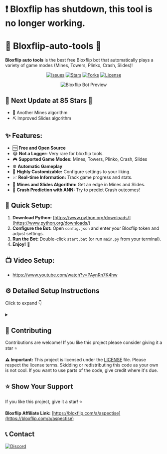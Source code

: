 # ❗ Bloxflip has shutdown, this tool is no longer working.

# 🚀 Bloxflip-auto-tools  🤖

**Bloxflip auto tools** is the best free Bloxflip bot that automatically plays a variety of game modes (Mines, Towers, Plinko, Crash, Slides)!  

<p align="center">
  <a href="https://github.com/Aspectise/Bloxflip-auto-tools/issues"><img alt="Issues" src="https://img.shields.io/github/issues/Aspectise/Bloxflip-auto-tools?style=for-the-badge"></a>
  <a href="https://github.com/Aspectise/Bloxflip-auto-tools/stargazers"><img alt="Stars" src="https://img.shields.io/github/stars/Aspectise/Bloxflip-auto-tools?style=for-the-badge"></a>
  <a href="https://github.com/Aspectise/Bloxflip-auto-tools/network/members"><img alt="Forks" src="https://img.shields.io/github/forks/Aspectise/Bloxflip-auto-tools?style=for-the-badge"></a>
  <a href="https://github.com/Aspectise/Bloxflip-auto-tools/blob/main/LICENSE"><img alt="License" src="https://img.shields.io/github/license/Aspectise/Bloxflip-auto-tools?style=for-the-badge"></a>
</p>

<p align="center">
  <img src="https://github.com/Aspectise/Bloxflip-auto-tools/assets/90333100/ec9b0af4-7af0-4910-aa06-e3a06b52134c" alt="Bloxflip Bot Preview">
</p>

## 🌟 Next Update at 85 Stars 🌟
+ 🔮 Another Mines algorithm
+ ⛏️ Improved Slides algorithm 

## ✨ Features:

-  🆓 **Free and Open Source**
-  😂 **Not a Logger:** Very rare for bloxflip tools.
-  🎮 **Supported Game Modes:** Mines, Towers, Plinko, Crash, Slides
-  ⚙️ **Automatic Gameplay**
-  🔧 **Highly Customizable:** Configure settings to your liking.
-  📈 **Real-time Information:** Track game progress and stats.
-  🧠 **Mines and Slides Algorithm:** Get an edge in Mines and Slides.
-  🤖 **Crash Prediction with ANN:** Try to predict Crash outcomes!

## 🚀 Quick Setup:

1. **Download Python:** [https://www.python.org/downloads/](https://www.python.org/downloads/)
2. **Configure the Bot:** Open `config.json` and enter your Bloxflip token and adjust settings.
3. **Run the Bot:** Double-click `start.bat` (or run `main.py` from your terminal). 
4. **Enjoy!** 🎉

## 📺 Video Setup:

- https://www.youtube.com/watch?v=PAynRn7K4hw

## ⚙️ Detailed Setup Instructions  
Click to expand 👇
<details>
<summary> </summary> 

### Installation
1. **Install python:**
   This project is powered by Python.  Make sure you have it installed:

   - **Download:** Head to [https://www.python.org/downloads/](https://www.python.org/downloads/) and grab the latest version.
   - **Installation:** Run the installer and **check the "Add Python to PATH" box** during setup.
3. **Clone/Download the repository:**
   Choose your preferred method to get the project files:

   - **Git Clone (Recommended for Developers):**
     ```bash
     git clone https://github.com/Aspectise/Bloxflip-auto-tools.git
     cd Bloxflip-auto-tools
     ```

   - **Direct Download (ZIP Archive):**
     [Download](https://github.com/Aspectise/Bloxflip-auto-tools/archive/refs/heads/main.zip) and **extract** the contents to your desired location.
5. **Install dependencies:**
   - **Open a terminal in the repository folder then paste this:**
     ```bash
     pip install -r requirements.txt
     ```
     
   - **Open `start.bat`.**
### Configuration

1. **Obtain your BloxFlip token:**
   - Open the Bloxflip website ([https://bloxflip.com/](https://bloxflip.com/)) and log in.
   - Open your browser's developer console (usually by pressing F12).
   - Navigate to the "Console" tab.
   - Paste and execute the following code:
     ```javascript
     copy(localStorage.getItem('_DO_NOT_SHARE_BLOXFLIP_TOKEN'))
     ```
   - Your token is now copied to your clipboard.

2. **Edit `config.json`:**
   - Open `config.json` thats located in the project directory.
   - Then, customize the values according to the descriptions below:

### Configuration Settings Explained

   - **`Token`:** **(Required)** Your unique Bloxflip account token. Obtain this from your browser's console using the JavaScript code provided above. 
   
   - **`Main` Settings:** These settings apply to all game modes.
      - **`Bet_Amount`:** The initial amount of Robux the bot will bet on each game.
      - **`Click_Amount`:**  (Mines and Towers only) The number of times the bot will click in Mines or select a tower block in Towers.
      - **`Stop_Amount`:**  If the bot's Robux balance reaches this amount, it will stop playing.
      - **`Double_Bet`:** 
          - **`Enabled`:**  If set to `true`, the bot will double its bet after every win and reset to the original `Bet_Amount` on a loss.
          - **`On_Loss`:**  If set to `true`, the bot will double its bet after every lost and reset to the original `Bet_Amount` on a win.
          - **`Max_Double`:** The maximum bet amount the bot will reach when doubling bets. 

   - **`Mines` Settings:** 
      - **`Mines_Amount`:**  The number of mines the bot will place in each Mines game.
      - **`Algorithm`:** The algorithm to use for predictions (options: "random", "safe", "last_game").

   - **`Towers` Settings:**
      - **`Difficulty`:**  Sets the difficulty of the Towers game (options: "easy", "normal", "hard").

   - **`Plinko` Settings:**
      - **`Difficulty`:** Sets the difficulty of the Plinko game (options: "easy", "normal", "hard").
      - **`Row`:**  The number of rows the Plinko board should have.

   - **`Slides` Settings:**
      - **`Opposite_Color`:** If set to `true`, the bot will chose the opposite color of the last slides game.

   - **`Crash` Settings:**
      - **`Auto_Cashout`:**  The multiplier at which the bot will automatically cash out in Crash.
      - **`ANN` (Artificial Neural Network):**
         - **`Enabled`:** If `true`, the bot will use an ANN to try to predict the Crash outcome. 
            **Note:** Crash predictions are not 100% accurate.
         - **`Model`:** The type of ANN model to use for predictions (options: "random_forest", "linear", "svr").

### Running the Bot

```bash
python main.py 
```

### Disclaimer

- This bot is provided for educational purposes only. 
- Using this bot to automate gameplay on BloxFlip may be against their terms of service. 
- Use at your own risk.

</details>


## 🤝 Contributing

Contributions are welcome! If you like this project please consider giving it a star ⭐ 

**⚠️ Important:**  This project is licensed under the [LICENSE](https://github.com/Aspectise/Bloxflip-auto-tools/blob/main/LICENSE) file. Please respect the license terms. Skidding or redistributing this code as your own is not cool. If you want to use parts of the code, give credit where it's due.


## ⭐️ Show Your Support

If you like this project, give it a star! ⭐

**Bloxflip Affiliate Link:** [https://bloxflip.com/a/aspectise](https://bloxflip.com/a/aspectise)


##  📞 Contact

[![Discord](https://img.shields.io/discord/1117281066923872266?style=for-the-badge&logo=discord)](https://discord.gg/deathsniper)
